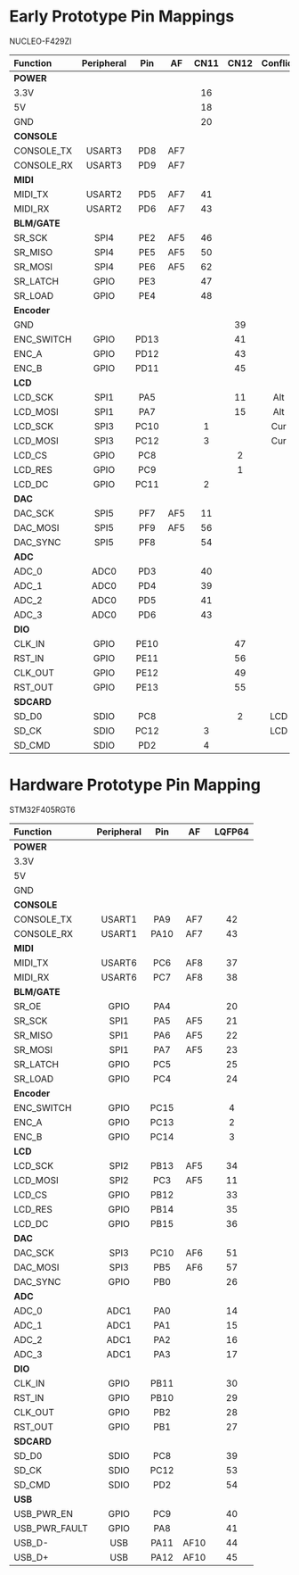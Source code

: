 # Early Prototype Pin Mappings

NUCLEO-F429ZI

| Function      | Peripheral| Pin   | AF    | CN11  | CN12  | Conflict  |
| :---          | :---:     | :---: | :---: | :---: | :---: | :---:     |
| **POWER**     |           |       |       |       |       |
| 3.3V          |           |       |       | 16    |       |
| 5V            |           |       |       | 18    |       |
| GND           |           |       |       | 20    |       |
| **CONSOLE**   |           |       |       |       |       |
| CONSOLE_TX    | USART3    | PD8   | AF7   |       |       |
| CONSOLE_RX    | USART3    | PD9   | AF7   |       |       |
| **MIDI**      |           |       |       |       |       |
| MIDI_TX       | USART2    | PD5   | AF7   | 41    |       |
| MIDI_RX       | USART2    | PD6   | AF7   | 43    |       |
| **BLM/GATE**  |           |       |       |       |       |
| SR_SCK        | SPI4      | PE2   | AF5   | 46    |       |
| SR_MISO       | SPI4      | PE5   | AF5   | 50    |       |
| SR_MOSI       | SPI4      | PE6   | AF5   | 62    |       |
| SR_LATCH      | GPIO      | PE3   |       | 47    |       |
| SR_LOAD       | GPIO      | PE4   |       | 48    |       |
| **Encoder**   |           |       |       |       |       |
| GND           |           |       |       |       | 39    |
| ENC_SWITCH    | GPIO      | PD13  |       |       | 41    |
| ENC_A         | GPIO      | PD12  |       |       | 43    |
| ENC_B         | GPIO      | PD11  |       |       | 45    |
| **LCD**       |           |       |       |       |       |
| LCD_SCK       | SPI1      | PA5   |       |       | 11    | Alt
| LCD_MOSI      | SPI1      | PA7   |       |       | 15    | Alt
| LCD_SCK       | SPI3      | PC10  |       | 1     |       | Cur
| LCD_MOSI      | SPI3      | PC12  |       | 3     |       | Cur
| LCD_CS        | GPIO      | PC8   |       |       | 2     |
| LCD_RES       | GPIO      | PC9   |       |       | 1     |
| LCD_DC        | GPIO      | PC11  |       | 2     |       |
| **DAC**       |           |       |       |       |       |
| DAC_SCK       | SPI5      | PF7   | AF5   | 11    |       |
| DAC_MOSI      | SPI5      | PF9   | AF5   | 56    |       |
| DAC_SYNC      | SPI5      | PF8   |       | 54    |       |
| **ADC**       |           |       |       |       |       |
| ADC_0         | ADC0      | PD3   |       | 40    |       |
| ADC_1         | ADC0      | PD4   |       | 39    |       |
| ADC_2         | ADC0      | PD5   |       | 41    |       |
| ADC_3         | ADC0      | PD6   |       | 43    |       |
| **DIO**       |           |       |       |       |       |
| CLK_IN        | GPIO      | PE10  |       |       | 47    |
| RST_IN        | GPIO      | PE11  |       |       | 56    |
| CLK_OUT       | GPIO      | PE12  |       |       | 49    |
| RST_OUT       | GPIO      | PE13  |       |       | 55    |
| **SDCARD**    |           |       |       |       |       |
| SD_D0         | SDIO      | PC8   |       |       | 2     | LCD
| SD_CK         | SDIO      | PC12  |       | 3     |       | LCD
| SD_CMD        | SDIO      | PD2   |       | 4     |       |

# Hardware Prototype Pin Mapping

STM32F405RGT6

| Function      | Peripheral| Pin   | AF    | LQFP64 |
| :---          | :---:     | :---: | :---: | :---:  |
| **POWER**     |           |       |       |        |
| 3.3V          |           |       |       |        |
| 5V            |           |       |       |        |
| GND           |           |       |       |        |
| **CONSOLE**   |           |       |       |        |
| CONSOLE_TX    | USART1    | PA9   | AF7   | 42     |
| CONSOLE_RX    | USART1    | PA10  | AF7   | 43     |
| **MIDI**      |           |       |       |        |
| MIDI_TX       | USART6    | PC6   | AF8   | 37     |
| MIDI_RX       | USART6    | PC7   | AF8   | 38     |
| **BLM/GATE**  |           |       |       |        |
| SR_OE         | GPIO      | PA4   |       | 20     |
| SR_SCK        | SPI1      | PA5   | AF5   | 21     |
| SR_MISO       | SPI1      | PA6   | AF5   | 22     |
| SR_MOSI       | SPI1      | PA7   | AF5   | 23     |
| SR_LATCH      | GPIO      | PC5   |       | 25     |
| SR_LOAD       | GPIO      | PC4   |       | 24     |
| **Encoder**   |           |       |       |        |
| ENC_SWITCH    | GPIO      | PC15  |       | 4      |
| ENC_A         | GPIO      | PC13  |       | 2      |
| ENC_B         | GPIO      | PC14  |       | 3      |
| **LCD**       |           |       |       |        |
| LCD_SCK       | SPI2      | PB13  | AF5   | 34     |
| LCD_MOSI      | SPI2      | PC3   | AF5   | 11     |
| LCD_CS        | GPIO      | PB12  |       | 33     |
| LCD_RES       | GPIO      | PB14  |       | 35     |
| LCD_DC        | GPIO      | PB15  |       | 36     |
| **DAC**       |           |       |       |        |
| DAC_SCK       | SPI3      | PC10  | AF6   | 51     |
| DAC_MOSI      | SPI3      | PB5   | AF6   | 57     |
| DAC_SYNC      | GPIO      | PB0   |       | 26     |
| **ADC**       |           |       |       |        |
| ADC_0         | ADC1      | PA0   |       | 14     |
| ADC_1         | ADC1      | PA1   |       | 15     |
| ADC_2         | ADC1      | PA2   |       | 16     |
| ADC_3         | ADC1      | PA3   |       | 17     |
| **DIO**       |           |       |       |        |
| CLK_IN        | GPIO      | PB11  |       | 30     |
| RST_IN        | GPIO      | PB10  |       | 29     |
| CLK_OUT       | GPIO      | PB2   |       | 28     |
| RST_OUT       | GPIO      | PB1   |       | 27     |
| **SDCARD**    |           |       |       |        |
| SD_D0         | SDIO      | PC8   |       | 39     |
| SD_CK         | SDIO      | PC12  |       | 53     |
| SD_CMD        | SDIO      | PD2   |       | 54     |
| **USB**       |           |       |       |        |
| USB_PWR_EN    | GPIO      | PC9   |       | 40     |
| USB_PWR_FAULT | GPIO      | PA8   |       | 41     |
| USB_D-        | USB       | PA11  | AF10  | 44     |
| USB_D+        | USB       | PA12  | AF10  | 45     |
